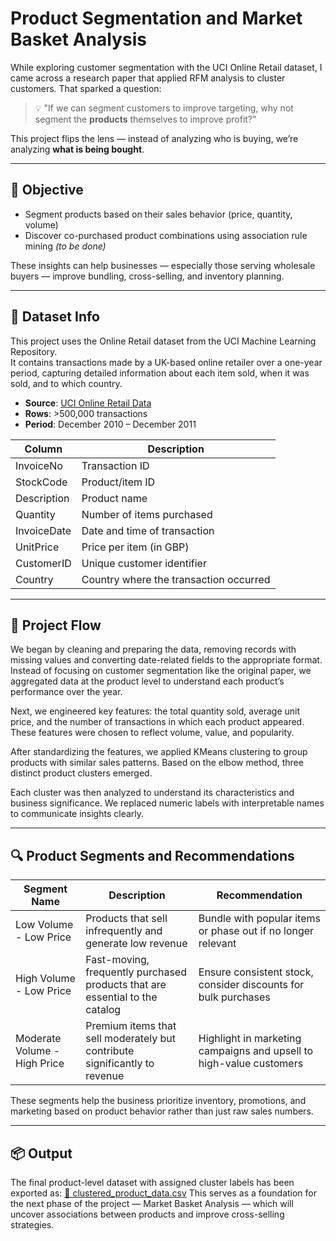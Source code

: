 # Product Segmentation and Market Basket Analysis

While exploring customer segmentation with the UCI Online Retail dataset, I came across a research paper that applied RFM analysis to cluster customers. That sparked a question:

> 💡 "If we can segment customers to improve targeting, why not segment the **products** themselves to improve profit?"

This project flips the lens — instead of analyzing who is buying, we’re analyzing **what is being bought**.

---

## 🎯 Objective

- Segment products based on their sales behavior (price, quantity, volume)
- Discover co-purchased product combinations using association rule mining *(to be done)*

These insights can help businesses — especially those serving wholesale buyers — improve bundling, cross-selling, and inventory planning.

---

## 📄 Dataset Info

This project uses the Online Retail dataset from the UCI Machine Learning Repository.  
It contains transactions made by a UK-based online retailer over a one-year period, capturing detailed information about each item sold, when it was sold, and to which country.

- **Source**: [UCI Online Retail Data](https://archive.ics.uci.edu/ml/datasets/Online+Retail)  
- **Rows**: >500,000 transactions  
- **Period**: December 2010 – December 2011

| Column       | Description                              |
|--------------|------------------------------------------|
| InvoiceNo    | Transaction ID                           |
| StockCode    | Product/item ID                          |
| Description  | Product name                             |
| Quantity     | Number of items purchased                |
| InvoiceDate  | Date and time of transaction             |
| UnitPrice    | Price per item (in GBP)                  |
| CustomerID   | Unique customer identifier               |
| Country      | Country where the transaction occurred   |

---

## 🧠 Project Flow

We began by cleaning and preparing the data, removing records with missing values and converting date-related fields to the appropriate format. Instead of focusing on customer segmentation like the original paper, we aggregated data at the product level to understand each product’s performance over the year.

Next, we engineered key features: the total quantity sold, average unit price, and the number of transactions in which each product appeared. These features were chosen to reflect volume, value, and popularity.

After standardizing the features, we applied KMeans clustering to group products with similar sales patterns. Based on the elbow method, three distinct product clusters emerged.

Each cluster was then analyzed to understand its characteristics and business significance. We replaced numeric labels with interpretable names to communicate insights clearly.

---

## 🔍 Product Segments and Recommendations

| Segment Name                | Description                                                                 | Recommendation                                                                 |
|----------------------------|-----------------------------------------------------------------------------|---------------------------------------------------------------------------------|
| Low Volume - Low Price     | Products that sell infrequently and generate low revenue                    | Bundle with popular items or phase out if no longer relevant                    |
| High Volume - Low Price    | Fast-moving, frequently purchased products that are essential to the catalog| Ensure consistent stock, consider discounts for bulk purchases                  |
| Moderate Volume - High Price| Premium items that sell moderately but contribute significantly to revenue  | Highlight in marketing campaigns and upsell to high-value customers            |

These segments help the business prioritize inventory, promotions, and marketing based on product behavior rather than just raw sales numbers.

---

## 📦 Output

The final product-level dataset with assigned cluster labels has been exported as:
[📄 clustered_product_data.csv](./Data/clustered_product_data.csv)
This serves as a foundation for the next phase of the project — Market Basket Analysis — which will uncover associations between products and improve cross-selling strategies.
